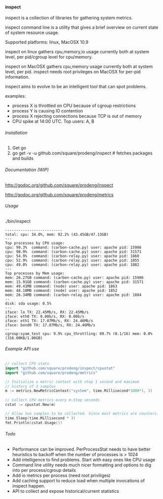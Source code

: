 #### inspect

inspect is a collection of libraries for gathering
system metrics.

inspect command line is a utility that gives a
brief overview on current state of system resource
usage.

Supported platforms: linux, MacOSX 10.9

inspect on linux gathers cpu,memory,io usage currently
both at system level, per pid/cgroup level for cpu/memory.

inspect on MacOSX gathers cpu,memory usage currently
both at system level, per pid. inspect needs root privileges
on MacOSX for per-pid information.

inspect aims to evolve to be an intelligent tool that
can spot problems.

examples: 

  * process X is throttled on CPU because of cgroup restrictions
  * process Y is causing IO contention
  * process X rejecting connections because TCP is out of memory
  * CPU spike at 14:00 UTC. Top users: A, B


###### Installation

1. Get go
2. go get -v -u github.com/square/prodeng/inspect # fetches packages and builds

###### Documentation (WIP)

http://godoc.org/github.com/square/prodeng/inspect

http://godoc.org/github.com/square/prodeng/metrics


###### Usage

./bin/inspect

```
--------------------------
total: cpu: 34.0%, mem: 92.2% (43.45GB/47.13GB)
---
Top processes by CPU usage:
cpu: 99.3%  command: (carbon-cache.py) user: apache pid: 15986
cpu: 98.9%  command: (carbon-cache.py) user: apache pid: 31571
cpu: 54.9%  command: (carbon-relay.py) user: apache pid: 1860
cpu: 52.9%  command: (carbon-relay.py) user: apache pid: 1855
cpu: 49.8%  command: (carbon-relay.py) user: apache pid: 1882
---
Top processes by Mem usage:
mem: 26.27GB command: (carbon-cache.py) user: apache pid: 15986
mem: 15.91GB command: (carbon-cache.py) user: apache pid: 31571
mem: 49.41MB command: (node) user: apache pid: 1863
mem: 48.10MB command: (node) user: apache pid: 1852
mem: 26.34MB command: (carbon-relay.py) user: apache pid: 1884
--
disk: sda usage: 0.5%
---
iface: lo TX: 22.45Mb/s, RX: 22.45Mb/s
iface: eth0 TX: 0.00b/s, RX: 0.00b/s
iface: eth1 TX: 17.07Mb/s, RX: 24.46Mb/s
iface: bond0 TX: 17.07Mb/s, RX: 24.46Mb/s
--
cgroup:syam_test cpu: 9.9% cpu_throttling: 89.7% (0.1/16) mem: 0.0% (316.00KB/1.00GB)
```

###### Example API use 


```go
// collect CPU stats
import "github.com/square/prodeng/inspect/cpustat"
import "github.com/square/prodeng/metrics"

// Initialize a metric context with step 1 second and maximum
// history of 3 samples
m := metrics.NewMetricContext("system", time.Millisecond*1000*1, 3)
	
// Collect CPU metrics every m.Step seconds
cstat := cpustat.New(m)

// Allow two samples to be collected. Since most metrics are counters.
time.Sleep(time.Millisecond * 3)
fmt.Println(cstat.Usage())

```

###### Todo

  * Performance can be improved. PerProcessStat needs to have better heuristics
to backoff when the number of processes is > 1024
  * Add intelligence to find problems. Start with easy ones like CPU usage
  * Command line utility needs much nicer formatting and options to dig into per process/cgroup details
  * Add io metrics per process (need root priviliges)
  * Add caching support to reduce load when multiple invocations of inspect happen.
  * API to collect and expose historical/current statistics




